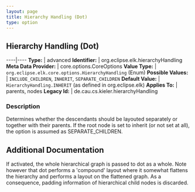 ```yaml
---
layout: page
title: Hierarchy Handling (Dot)
type: option
---
```

## Hierarchy Handling (Dot)

----|----
**Type:** | advanced
**Identifier:** | org.eclipse.elk.hierarchyHandling
**Meta Data Provider:** | core.options.CoreOptions
**Value Type:** | `org.eclipse.elk.core.options.HierarchyHandling` (Enum)
**Possible Values:** | `INCLUDE_CHILDREN`, `INHERIT`, `SEPARATE_CHILDREN`
**Default Value:** | `HierarchyHandling.INHERIT` (as defined in org.eclipse.elk)
**Applies To:** | parents, nodes
**Legacy Id:** | de.cau.cs.kieler.hierarchyHandling


### Description
Determines whether the descendants should be layouted separately or together with their parents. If the root node is set to inherit (or not set at all), the option is assumed as SEPARATE_CHILDREN.

## Additional Documentation

If activated, the whole hierarchical graph is passed to dot as a whole. Note however that dot performs a 'compound' layout where it somewhat flattens the hierarchy and performs a layout on the flattened graph. As a consequence, padding information of hierarchical child nodes is discarded.
